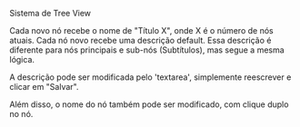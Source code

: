 Sistema de Tree View

Cada novo nó recebe o nome de "Título X", onde X é o número de nós atuais. Cada nó novo recebe uma descrição default.
Essa descrição é diferente para nós principais e sub-nós (Subtítulos), mas segue a mesma lógica.

A descrição pode ser modificada pelo 'textarea', simplemente reescrever e clicar em "Salvar".

Além disso, o nome do nó também pode ser modificado, com clique duplo no nó.